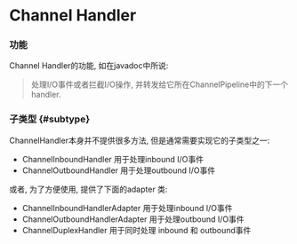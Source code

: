 # Channel Handler

### 功能

Channel Handler的功能, 如在javadoc中所说:

> 处理I/O事件或者拦截I/O操作, 并转发给它所在ChannelPipeline中的下一个handler.

### 子类型 {#subtype}

ChannelHandler本身并不提供很多方法, 但是通常需要实现它的子类型之一:

* ChannelInboundHandler 用于处理inbound I/O事件
* ChannelOutboundHandler 用于处理outbound I/O事件

或者, 为了方便使用, 提供了下面的adapter 类:

* ChannelInboundHandlerAdapter 用于处理inbound I/O事件
* ChannelOutboundHandlerAdapter 用于处理outbound I/O事件
* ChannelDuplexHandler 用于同时处理 inbound 和 outbound事件




